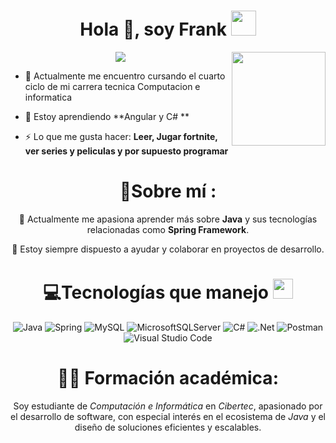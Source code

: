 <h1 align="center">Hola 👋, soy Frank <img height="40" src="https://emoji.gg/assets/emoji/7333-parrotdance.gif"></h1>
<p align="center">
<a href="https://github.com/CodeWhiteWeb/CodeWhiteWeb">
  <img src="https://readme-typing-svg.herokuapp.com?color=%2336BCF7&center=true&vCenter=true&lines=Hola%2C+bienvenido+a+mi+perfil;Apasionado+por+el+desarrollo;De+software+%3C3">
</a>
  <img align='right' src='https://github.com/Rishit-dagli/Rishit-dagli/blob/master/images/octocat-anime.gif' width='150"'>

</p>

- 🔭 Actualmente me encuentro cursando el cuarto ciclo de mi carrera tecnica Computacion e informatica

- 🌱 Estoy aprendiendo **Angular y C# **

- ⚡ Lo que me gusta hacer: **Leer, Jugar fortnite, ver series y peliculas y por supuesto programar**

<div align="center">
  
# 💫Sobre mí :
🌱 Actualmente me apasiona aprender más sobre **Java** y sus tecnologías relacionadas como **Spring Framework**.  

💬 Estoy siempre dispuesto a ayudar y colaborar en proyectos de desarrollo.  

# 💻Tecnologías que manejo <img src = "https://media2.giphy.com/media/QssGEmpkyEOhBCb7e1/giphy.gif?cid=ecf05e47a0n3gi1bfqntqmob8g9aid1oyj2wr3ds3mg700bl&rid=giphy.gif" width = 32px> 
![Java](https://img.shields.io/badge/java-%23ED8B00.svg?style=for-the-badge&logo=openjdk&logoColor=white) 
![Spring](https://img.shields.io/badge/spring-%236DB33F.svg?style=for-the-badge&logo=spring&logoColor=white) 
![MySQL](https://img.shields.io/badge/mysql-4479A1.svg?style=for-the-badge&logo=mysql&logoColor=white) 
![MicrosoftSQLServer](https://img.shields.io/badge/Microsoft%20SQL%20Server-CC2927?style=for-the-badge&logo=microsoft%20sql%20server&logoColor=white) 
![C#](https://img.shields.io/badge/c%23-%23239120.svg?style=for-the-badge&logo=csharp&logoColor=white)
![.Net](https://img.shields.io/badge/.NET-5C2D91?style=for-the-badge&logo=.net&logoColor=white)
![Postman](https://img.shields.io/badge/Postman-FF6C37?style=for-the-badge&logo=postman&logoColor=white)
![Visual Studio Code](https://img.shields.io/badge/Visual%20Studio%20Code-0078d7.svg?style=for-the-badge&logo=visual-studio-code&logoColor=white)

# 👨‍💻 Formación académica:  
Soy estudiante de *Computación e Informática* en *Cibertec*, apasionado por el desarrollo de software, con especial interés en el ecosistema de *Java* y el diseño de soluciones eficientes y escalables.  
</div>
